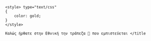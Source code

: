 <!DOCTYPE html>
<html>
<head>
    
</head>
<body>
    
    <style> type="text/css"
    {
        color: gold;
    }
    </style>
   
    Καλώς ήρθατε στην Εθνική την τράπεζα 🏦 που εμπιστεύεται </title
</body>
</html>
